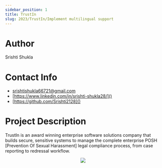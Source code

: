 ```yaml
---
sidebar_position: 1
title: TrustIn
slug: 2023/TrustIn/Implement multilingual support
---
```

# Author
Srishti Shukla

# Contact Info
- [srishtishukla66721@gmail.com](mailto:)
- [https://www.linkedin.com/in/srishti-shukla28/]()
- [https://github.com/Srishti2128]()

# Project Description
TrustIn is an award winning enterprise software solutions company that builds secure, sensitive systems to manage the complete enterprise POSH [Prevention Of Sexual Harassment] legal compliance process, from case reporting to redressal workflow.

<p align="center">
  <img src="https://github.com/Code4GovTech/c4gt-milestones/assets/134908806/d234a196-df08-4b79-a9d5-3525e5884d5b"/>
</p>
